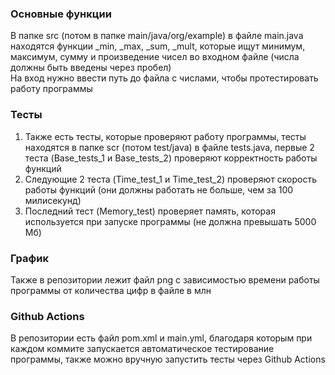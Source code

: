 <h3>Основные функции</h3>
<p>В папке src (потом в папке main/java/org/example) в файле main.java находятся функции _min, _max, _sum, _mult, которые ищут минимум, максимум, сумму и произведение чисел во входном файле (числа должны быть введены через пробел) 
<br/>На вход нужно ввести путь до файла с числами, чтобы протестировать работу программы</p>
<h3>Тесты</h3>
<ol>
<li>Также есть тесты, которые проверяют работу программы, тесты находятся в папке scr (потом test/java) в файле tests.java, первые 2 теста (Base_tests_1 и Base_tests_2) проверяют корректность работы функций</li>
<li>Следующие 2 теста (Time_test_1 и Time_test_2) проверяют скорость работы функций (они должны работать не больше, чем за 100 милисекунд)</li>
<li>Последний тест (Memory_test) проверяет память, которая используется при запуске программы (не должна превышать 5000 Мб)</li>
</ol>
<h3>График</h3>
<p>Также в репозитории лежит файл png с зависимостью времени работы программы от количества цифр в файле в млн</p>
<h3>Github Actions</h3>
<p>В репозитории есть файл pom.xml и main.yml, благодаря которым при каждом коммите запускается автоматическое тестирование программы, также можно вручную запустить тесты через Github Actions</p>

